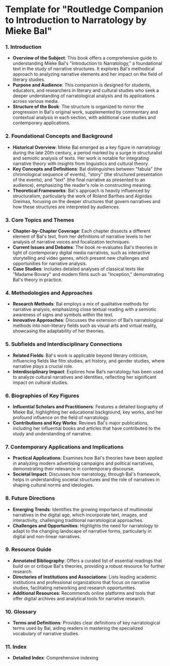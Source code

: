 # Template for "Routledge Companion to Introduction to Narratology by Mieke Bal"

### 1. **Introduction**
   - **Overview of the Subject**: This book offers a comprehensive guide to understanding Mieke Bal's "Introduction to Narratology," a foundational text in the study of narrative structures. It explores Bal's methodical approach to analyzing narrative elements and her impact on the field of literary studies.
   - **Purpose and Audience**: This companion is designed for students, educators, and researchers in literary and cultural studies who seek a deeper understanding of narratological analysis and its applications across various media.
   - **Structure of the Book**: The structure is organized to mirror the progression in Bal's original work, supplemented by commentary and contextual analysis in each section, with additional case studies and contemporary applications.

### 2. **Foundational Concepts and Background**
   - **Historical Overview**: Mieke Bal emerged as a key figure in narratology during the late 20th century, a period marked by a surge in structuralist and semiotic analysis of texts. Her work is notable for integrating narrative theory with insights from linguistics and cultural theory.
   - **Key Concepts and Definitions**: Bal distinguishes between "fabula" (the chronological sequence of events), "story" (the structured presentation of the events), and "text" (the final narrative as presented to an audience), emphasizing the reader's role in constructing meaning.
   - **Theoretical Frameworks**: Bal's approach is heavily influenced by structuralism, particularly the work of Roland Barthes and Algirdas Greimas, focusing on the deeper structures that govern narratives and how these structures are interpreted by audiences.

### 3. **Core Topics and Themes**
   - **Chapter-by-Chapter Coverage**: Each chapter dissects a different element of Bal's text, from her definitions of narrative levels to her analysis of narrative voices and focalization techniques.
   - **Current Issues and Debates**: The book re-evaluates Bal's theories in light of contemporary digital media narratives, such as interactive storytelling and video games, which present new challenges and opportunities for narrative analysis.
   - **Case Studies**: Includes detailed analyses of classical texts like "Madame Bovary" and modern films such as "Inception," demonstrating Bal's theory in practice.

### 4. **Methodologies and Approaches**
   - **Research Methods**: Bal employs a mix of qualitative methods for narrative analysis, emphasizing close textual reading with a semiotic awareness of signs and symbols within the text.
   - **Innovative Approaches**: Discusses the extension of Bal’s narratological methods into non-literary fields such as visual arts and virtual reality, showcasing the adaptability of her theories.

### 5. **Subfields and Interdisciplinary Connections**
   - **Related Fields**: Bal's work is applicable beyond literary criticism, influencing fields like film studies, art history, and gender studies, where narrative plays a crucial role.
   - **Interdisciplinary Impact**: Explores how Bal’s narratology has been used to analyze cultural narratives and identities, reflecting her significant impact on cultural studies.

### 6. **Biographies of Key Figures**
   - **Influential Scholars and Practitioners**: Features a detailed biography of Mieke Bal, highlighting her educational background, key works, and her profound influence on the field of narratology.
   - **Contributions and Key Works**: Reviews Bal's major publications, including her influential books and articles that have contributed to the study and understanding of narrative.

### 7. **Contemporary Applications and Implications**
   - **Practical Applications**: Examines how Bal's theories have been applied in analyzing modern advertising campaigns and political narratives, demonstrating their relevance in contemporary discourse.
   - **Societal Impact**: Discusses how narratology, through Bal's framework, helps in understanding societal structures and the role of narratives in shaping cultural norms and ideologies.

### 8. **Future Directions**
   - **Emerging Trends**: Identifies the growing importance of multimodal narratives in the digital age, which incorporate text, images, and interactivity, challenging traditional narratological approaches.
   - **Challenges and Opportunities**: Highlights the need for narratology to adapt to the changing landscape of narrative forms, particularly in digital and non-linear narratives.

### 9. **Resource Guide**
   - **Annotated Bibliography**: Offers a curated list of essential readings that build on or critique Bal's theories, providing a robust resource for further research.
   - **Directories of Institutions and Associations**: Lists leading academic institutions and professional organizations that focus on narrative studies, facilitating networking and research opportunities.
   - **Additional Resources**: Recommends online platforms and tools that offer digital archives and analytical tools for narrative research.

### 10. **Glossary**
   - **Terms and Definitions**: Provides clear definitions of key narratological terms used by Bal, aiding readers in mastering the specialized vocabulary of narrative studies.

### 11. **Index**
   - **Detailed Index**: Comprehensive indexing